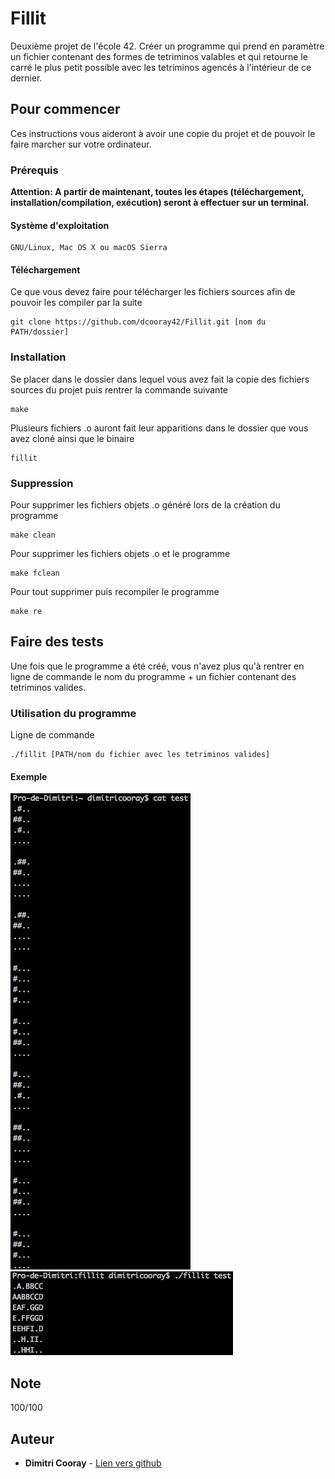 # Fillit

Deuxième projet de l'école 42. Créer un programme qui prend en paramètre un fichier contenant des formes de tetriminos 
valables et qui retourne le carré le plus petit possible avec les tetriminos agencés à l'intérieur de ce dernier.

## Pour commencer

Ces instructions vous aideront à avoir une copie du projet et de pouvoir le faire marcher sur votre ordinateur.

### Prérequis

**Attention: A partir de maintenant, toutes les étapes (téléchargement, installation/compilation, exécution) seront à effectuer sur un terminal.**

#### Système d'exploitation

```
GNU/Linux, Mac OS X ou macOS Sierra
```

#### Téléchargement
Ce que vous devez faire pour télécharger les fichiers sources afin de pouvoir les compiler par la suite

```
git clone https://github.com/dcooray42/Fillit.git [nom du PATH/dossier]
```

### Installation

Se placer dans le dossier dans lequel vous avez fait la copie des fichiers sources du projet puis rentrer la commande suivante

```
make
```
Plusieurs fichiers .o auront fait leur apparitions dans le dossier que vous avez cloné ainsi que le binaire

```
fillit
```
### Suppression

Pour supprimer les fichiers objets .o généré lors de la création du programme

```
make clean
```

Pour supprimer les fichiers objets .o et le programme

```
make fclean
```

Pour tout supprimer puis recompiler le programme

```
make re
```

## Faire des tests

Une fois que le programme a été créé, vous n'avez plus qu'à rentrer en ligne de commande le nom du programme + un fichier 
contenant des tetriminos valides.

### Utilisation du programme

Ligne de commande

```
./fillit [PATH/nom du fichier avec les tetriminos valides]
```

#### Exemple
![alt text](https://raw.githubusercontent.com/dcooray42/Fillit/master/photo/photo_test.jpeg)
![alt text](https://raw.githubusercontent.com/dcooray42/Fillit/master/photo/photo_fillit.jpeg)

## Note
100/100

## Auteur

* **Dimitri Cooray** - [Lien vers github](https://github.com/dcooray42)
